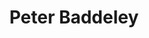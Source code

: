 ---
title: "Peter Baddeley"
twitter: ""
website: ""
github: ""
layout: "speaker"
type: "speaker"
---